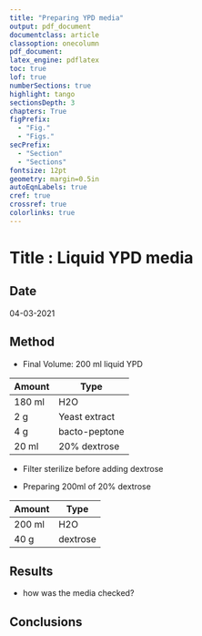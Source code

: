 ```yaml
---
title: "Preparing YPD media"
output: pdf_document
documentclass: article
classoption: onecolumn
pdf_document:
latex_engine: pdflatex
toc: true
lof: true
numberSections: true
highlight: tango
sectionsDepth: 3
chapters: True
figPrefix:
  - "Fig."
  - "Figs."
secPrefix:
  - "Section"
  - "Sections"
fontsize: 12pt
geometry: margin=0.5in
autoEqnLabels: true
cref: true
crossref: true
colorlinks: true
---
```


# Title : Liquid YPD media

## Date
04-03-2021

## Method

- Final Volume: 200 ml liquid YPD 


| Amount         | Type          |
|----------------|---------------|
| 180 ml         | H2O           |
| 2 g            | Yeast extract |
| 4 g            | bacto-peptone |
| 20 ml          | 20% dextrose  |

- Filter sterilize  before adding dextrose

- Preparing 200ml of 20% dextrose

| Amount         | Type          |
|----------------|---------------|
| 200 ml         | H2O           |
| 40 g           | dextrose      |

## Results

- how was the media checked?
  
## Conclusions
